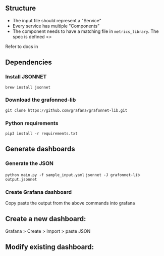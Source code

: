 ## Structure 

* The input file should represent a "Service"
* Every service has multiple "Components"
* The component needs to have a matching file in `metrics_library`. The spec is defined <>

Refer to docs in <docs>


## Dependencies

### Install JSONNET
`brew install jsonnet`

### Download the grafonned-lib
`git clone https://github.com/grafana/grafonnet-lib.git`

### Python requirements
`pip3 install -r requirements.txt`


## Generate dashboards

### Generate the JSON
`python main.py -f sample_input.yaml`
`jsonnet -J grafonnet-lib output.jsonnet`

### Create Grafana dashboard
Copy paste the output from the above commands into grafana

Create a new dashboard:
----------------------
Grafana > Create > Import > paste JSON

Modify existing dashboard:
-------------------------

